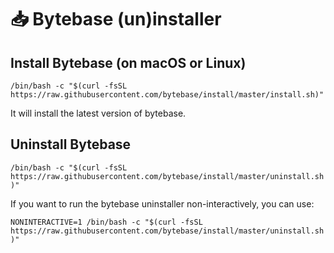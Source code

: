 # 📥 Bytebase (un)installer

## Install Bytebase (on macOS or Linux)

`/bin/bash -c "$(curl -fsSL https://raw.githubusercontent.com/bytebase/install/master/install.sh)"`

It will install the latest version of bytebase.

## Uninstall Bytebase

`/bin/bash -c "$(curl -fsSL https://raw.githubusercontent.com/bytebase/install/master/uninstall.sh)"`

If you want to run the bytebase uninstaller non-interactively, you can use:

`NONINTERACTIVE=1 /bin/bash -c "$(curl -fsSL https://raw.githubusercontent.com/bytebase/install/master/uninstall.sh)"`
